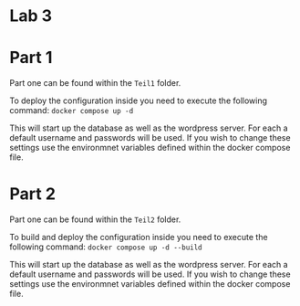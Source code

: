 # Lab 3

# Part 1

Part one can be found within the `Teil1` folder.

To deploy the configuration inside you need to execute the following command:
`docker compose up -d`

This will start up the database as well as the wordpress server. For each a default username and passwords will be used. If you wish to change these settings use the environmnet variables defined within the docker compose file.

# Part 2

Part one can be found within the `Teil2` folder.

To build and deploy the configuration inside you need to execute the following command:
`docker compose up -d --build`

This will start up the database as well as the wordpress server. For each a default username and passwords will be used. If you wish to change these settings use the environmnet variables defined within the docker compose file.
